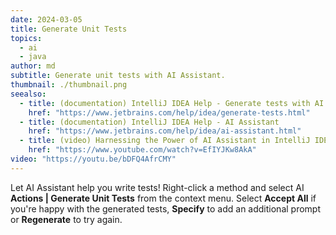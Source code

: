 ```yaml
---
date: 2024-03-05
title: Generate Unit Tests
topics:
  - ai
  - java
author: md
subtitle: Generate unit tests with AI Assistant.
thumbnail: ./thumbnail.png
seealso:
  - title: (documentation) IntelliJ IDEA Help - Generate tests with AI
    href: "https://www.jetbrains.com/help/idea/generate-tests.html"
  - title: (documentation) IntelliJ IDEA Help - AI Assistant
    href: "https://www.jetbrains.com/help/idea/ai-assistant.html"
  - title: (video) Harnessing the Power of AI Assistant in IntelliJ IDEA
    href: "https://www.youtube.com/watch?v=EfIYJKw8AkA"
video: "https://youtu.be/bDFQ4AfrCMY"
---
```


Let AI Assistant help you write tests! Right-click a method and select AI **Actions | Generate Unit Tests** from the context menu. Select **Accept All** if you're happy with the generated tests, **Specify** to add an additional prompt or **Regenerate** to try again.
